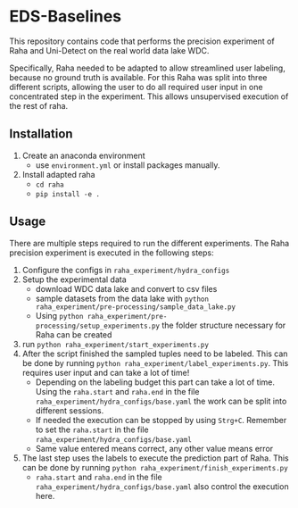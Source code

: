 # EDS-Baselines
This repository contains code that performs the precision experiment of Raha and Uni-Detect on the real world 
data lake WDC.

Specifically, Raha needed to be adapted to allow streamlined user labeling, because no ground truth 
is available. For this Raha was split into three different scripts, allowing the user to do all required user input in 
one concentrated step in the experiment. This allows unsupervised execution of the rest of raha.
## Installation
1. Create an anaconda environment
   - use ``environment.yml`` or install packages manually. 
2. Install adapted raha
   - ``cd raha``
   - ``pip install -e .``
## Usage
There are multiple steps required to run the different experiments. The Raha precision experiment is 
executed in the following steps:
1. Configure the configs in ``raha_experiment/hydra_configs``
2. Setup the experimental data
   - download WDC data lake and convert to csv files
   - sample datasets from the data lake with ``python raha_experiment/pre-processing/sample_data_lake.py``
   - Using ``python raha_experiment/pre-processing/setup_experiments.py`` the folder structure necessary for Raha 
   can be created
3. run ``python raha_experiment/start_experiments.py``
4. After the script finished the sampled tuples need to be labeled. This can be done 
by running ``python raha_experiment/label_experiments.py``. 
This requires user input and can take a lot of time!
   - Depending on the labeling budget this part can take a lot of time. Using the ``raha.start`` and ``raha.end`` in 
   the file ``raha_experiment/hydra_configs/base.yaml`` the work can be split into different sessions. 
   - If needed the execution can be stopped by using ``Strg+C``. Remember to set the ``raha.start`` in 
   the file ``raha_experiment/hydra_configs/base.yaml``
   - Same value entered means correct, any other value means error
5. The last step uses the labels to execute the prediction part of Raha. This can be done 
by running ``python raha_experiment/finish_experiments.py``
   - ``raha.start`` and ``raha.end`` in the file ``raha_experiment/hydra_configs/base.yaml`` also control the execution here.